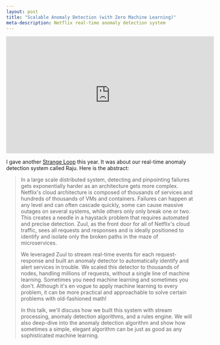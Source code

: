```yaml
---
layout: post
title: "Scalable Anomaly Detection (with Zero Machine Learning)"
meta-description: Netflix real-time anomaly detection system
---
```


<iframe width="560" height="315" src="https://www.youtube.com/embed/6UwcqiNsZ8U" frameborder="0" allowfullscreen></iframe>

I gave another [Strange Loop](https://www.thestrangeloop.com/) this year. It was about our real-time anomaly detection system called Raju. Here is the abstract:

>In a large scale distributed system, detecting and pinpointing failures gets exponentially harder as an architecture gets more complex. Netflix's cloud architecture is composed of thousands of services and hundreds of thousands of VMs and containers. Failures can happen at any level and can often cascade quickly, some can cause massive outages on several systems, while others only only break one or two. This creates a needle in a haystack problem that requires automated and precise detection. Zuul, as the front door for all of Netflix's cloud traffic, sees all requests and responses and is ideally positioned to identify and isolate only the broken paths in the maze of microservices.
>
>We leveraged Zuul to stream real-time events for each request-response and built an anomaly detector to automatically identify and alert services in trouble. We scaled this detector to thousands of nodes, handling millions of requests, without a single line of machine learning. Sometimes you need machine learning and sometimes you don't. Although it's en vogue to apply machine learning to every problem, it can be more practical and approachable to solve certain problems with old-fashioned math!
>
>In this talk, we'll discuss how we built this system with stream processing, anomaly detection algorithms, and a rules engine. We will also deep-dive into the anomaly detection algorithm and show how sometimes a simple, elegant algorithm can be just as good as any sophisticated machine learning.
